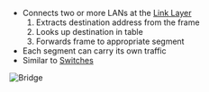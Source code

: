 - Connects two or more LANs at the [Link Layer](OSI%20layers/Link%20Layer/Link%20Layer.md)
	1. Extracts destination address from the frame
	2. Looks up destination in table
	3. Forwards frame to appropriate segment
- Each segment can carry its own traffic
- Similar to [Switches](OSI%20layers/Link%20Layer/Switches.md)

![Bridge](OSI%20layers/Link%20Layer/bridge.png)